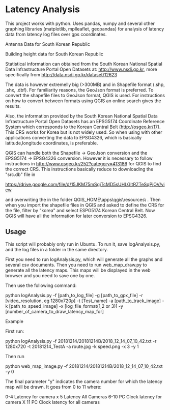 # Latency Analysis

This project works with python. Uses pandas, numpy and several other graphing libraries (matplotlib, mplleaflet, geopandas) for analysis of latency data from latency log files over gps coordinates.

Antenna Data for South Korean Republic



Building height data for South Korean Republic

Statistical information can obtained from the South Korean National Spatial Data Infrastructure Portal Open Datasets at: http://www.nsdi.go.kr, more specifically from http://data.nsdi.go.kr/dataset/12623

The data is however extremelly big (>300MB) and in Shapefile format (.shp, .shx, .dbf). For familiarity reasons, the GeoJson format is preferred. To convert the shapefile files to GeoJson format, QGIS is used. For instructions on how to convert between formats using QGIS an online search gives the results.

Also, the information provided by the South Korean National Spatial Data Infrastructure Portal Open Datasets has an EPSG5174 Coordinate Reference System which corresponds to the Korean Central Belt (http://osgeo.kr/17). This CRS works for Korea but is not widely used. So when using with other applications converting the data to EPSG4326, which is basically latitude,longitude coordinates, is preferable. 

QGIS can handle both the Shapefile -> GeoJson conversion and the EPSG5174 -> EPSG4326 conversion. However it is necessary to follow instructions in http://www.osgeo.kr/252?category=413186  for QGIS to find the correct CRS. This instructions basically reduce to downloading the "src.db" file in

https://drive.google.com/file/d/15JKM75mSgjTcMD5sUHLGltRZTeSqPjOV/view

and overwriting the in the folder QGIS_HOME\apps\qgis\resources\ . Then when you import the shapefile files in QGIS and asked to define the CRS for the file, filter by "korea" and select ESPG5174 Korean Central Belt. Now QGIS will have all the information for later conversion to EPSG4326.

## Usage

This script will probably only run in Ubuntu. To run it, save logAnalysis.py, and the log files in a folder in the same directory. 

First you need to run logAnalysis.py, which will generate all the graphs and several csv documents. Then you need to run web_map_draw.py to generate all the latency maps. This maps will be displayed in the web browser and you need to save one by one. 

Then use the following command:

python logAnalysis.py -f [path_to_log_file] -g [path_to_gpx_file] -r [video_resolution, eg 1280x720p] -t [Test_name] -a [path_to_track_image] -k [path_to_speed_image] -x [log_file_format(1,2 or 3)] -y [number_of_camera_to_draw_latency_map_for]

Example

First run:  

 python logAnalysis.py -f 20181214/20181214B/2018_12_14_07_10_42.txt -r 1280x720 -t 20181214_TestA -a route.jpg -k speed.png -x 3 -y 1

Then run 

python web_map_image.py -f 20181214/20181214B/2018_12_14_07_10_42.txt -y 0


The final parameter "y" indicates the camera number for which the latency map will be drawn. It goes from 0 to 11 where:

0-4  Latency for camera x
5    Latency All Cameras
6-10 PC Clock latency for camera X
11   PC Clock latency for all cameras
  
